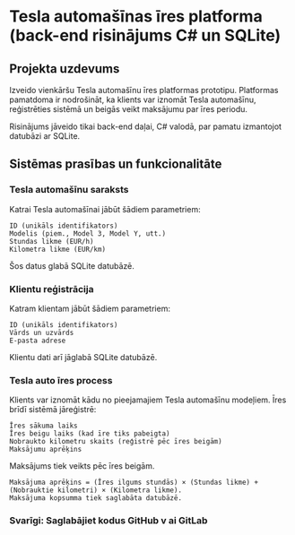 # Tesla automašīnas īres platforma (back-end risinājums C# un SQLite)
## Projekta uzdevums
Izveido vienkāršu Tesla automašīnu īres platformas prototipu. Platformas pamatdoma ir nodrošināt, ka klients var iznomāt Tesla automašīnu, reģistrēties sistēmā un beigās veikt maksājumu par īres periodu.

Risinājums jāveido tikai back-end daļai, C# valodā, par pamatu izmantojot datubāzi ar SQLite.

## Sistēmas prasības un funkcionalitāte
### Tesla automašīnu saraksts
Katrai Tesla automašīnai jābūt šādiem parametriem:

    ID (unikāls identifikators)
    Modelis (piem., Model 3, Model Y, utt.)
    Stundas likme (EUR/h)
    Kilometra likme (EUR/km)

Šos datus glabā SQLite datubāzē.

### Klientu reģistrācija
Katram klientam jābūt šādiem parametriem:

    ID (unikāls identifikators)
    Vārds un uzvārds
    E-pasta adrese

Klientu dati arī jāglabā SQLite datubāzē.

### Tesla auto īres process
Klients var iznomāt kādu no pieejamajiem Tesla automašīnu modeļiem.
Īres brīdī sistēmā jāreģistrē:

    Īres sākuma laiks
    Īres beigu laiks (kad īre tiks pabeigta)
    Nobraukto kilometru skaits (reģistrē pēc īres beigām)
    Maksājumu aprēķins


Maksājums tiek veikts pēc īres beigām.

    Maksājuma aprēķins = (Īres ilgums stundās) × (Stundas likme) + (Nobrauktie kilometri) × (Kilometra likme).
    Maksājuma kopsumma tiek saglabāta datubāzē.


### Svarīgi: Saglabājiet kodus GitHub v ai GitLab
